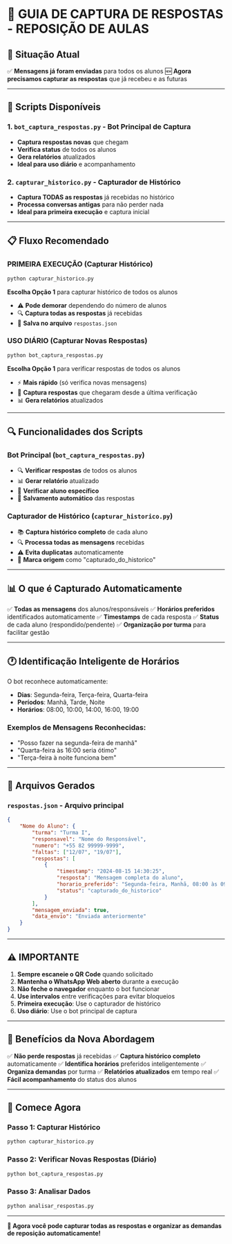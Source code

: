 # 📱 GUIA DE CAPTURA DE RESPOSTAS - REPOSIÇÃO DE AULAS

## 🎯 **Situação Atual**
✅ **Mensagens já foram enviadas** para todos os alunos
🆕 **Agora precisamos capturar as respostas** que já recebeu e as futuras

---

## 🚀 **Scripts Disponíveis**

### 1. **`bot_captura_respostas.py`** - Bot Principal de Captura
- **Captura respostas novas** que chegam
- **Verifica status** de todos os alunos
- **Gera relatórios** atualizados
- **Ideal para uso diário** e acompanhamento

### 2. **`capturar_historico.py`** - Capturador de Histórico
- **Captura TODAS as respostas** já recebidas no histórico
- **Processa conversas antigas** para não perder nada
- **Ideal para primeira execução** e captura inicial

---

## 📋 **Fluxo Recomendado**

### **PRIMEIRA EXECUÇÃO (Capturar Histórico)**
```bash
python capturar_historico.py
```
**Escolha Opção 1** para capturar histórico de todos os alunos
- ⚠️ **Pode demorar** dependendo do número de alunos
- 🔍 **Captura todas as respostas** já recebidas
- 💾 **Salva no arquivo** `respostas.json`

### **USO DIÁRIO (Capturar Novas Respostas)**
```bash
python bot_captura_respostas.py
```
**Escolha Opção 1** para verificar respostas de todos os alunos
- ⚡ **Mais rápido** (só verifica novas mensagens)
- 📝 **Captura respostas** que chegaram desde a última verificação
- 📊 **Gera relatórios** atualizados

---

## 🔍 **Funcionalidades dos Scripts**

### **Bot Principal (`bot_captura_respostas.py`)**
- 🔍 **Verificar respostas** de todos os alunos
- 📊 **Gerar relatório** atualizado
- 🔄 **Verificar aluno específico**
- 💾 **Salvamento automático** das respostas

### **Capturador de Histórico (`capturar_historico.py`)**
- 📚 **Captura histórico completo** de cada aluno
- 🔍 **Processa todas as mensagens** recebidas
- ⚠️ **Evita duplicatas** automaticamente
- 📝 **Marca origem** como "capturado_do_historico"

---

## 📊 **O que é Capturado Automaticamente**

✅ **Todas as mensagens** dos alunos/responsáveis
✅ **Horários preferidos** identificados automaticamente
✅ **Timestamps** de cada resposta
✅ **Status** de cada aluno (respondido/pendente)
✅ **Organização por turma** para facilitar gestão

---

## 🕐 **Identificação Inteligente de Horários**

O bot reconhece automaticamente:
- **Dias**: Segunda-feira, Terça-feira, Quarta-feira
- **Períodos**: Manhã, Tarde, Noite
- **Horários**: 08:00, 10:00, 14:00, 16:00, 19:00

### **Exemplos de Mensagens Reconhecidas:**
- "Posso fazer na segunda-feira de manhã"
- "Quarta-feira às 16:00 seria ótimo"
- "Terça-feira à noite funciona bem"

---

## 📁 **Arquivos Gerados**

### **`respostas.json`** - Arquivo principal
```json
{
    "Nome do Aluno": {
        "turma": "Turma I",
        "responsavel": "Nome do Responsável",
        "numero": "+55 82 99999-9999",
        "faltas": ["12/07", "19/07"],
        "respostas": [
            {
                "timestamp": "2024-08-15 14:30:25",
                "resposta": "Mensagem completa do aluno",
                "horario_preferido": "Segunda-feira, Manhã, 08:00 às 09:50",
                "status": "capturado_do_historico"
            }
        ],
        "mensagem_enviada": true,
        "data_envio": "Enviada anteriormente"
    }
}
```

---

## ⚠️ **IMPORTANTE**

1. **Sempre escaneie o QR Code** quando solicitado
2. **Mantenha o WhatsApp Web aberto** durante a execução
3. **Não feche o navegador** enquanto o bot funcionar
4. **Use intervalos** entre verificações para evitar bloqueios
5. **Primeira execução**: Use o capturador de histórico
6. **Uso diário**: Use o bot principal de captura

---

## 🎯 **Benefícios da Nova Abordagem**

✅ **Não perde respostas** já recebidas
✅ **Captura histórico completo** automaticamente
✅ **Identifica horários** preferidos inteligentemente
✅ **Organiza demandas** por turma
✅ **Relatórios atualizados** em tempo real
✅ **Fácil acompanhamento** do status dos alunos

---

## 🚀 **Comece Agora**

### **Passo 1: Capturar Histórico**
```bash
python capturar_historico.py
```

### **Passo 2: Verificar Novas Respostas (Diário)**
```bash
python bot_captura_respostas.py
```

### **Passo 3: Analisar Dados**
```bash
python analisar_respostas.py
```

---

**🎉 Agora você pode capturar todas as respostas e organizar as demandas de reposição automaticamente!**
